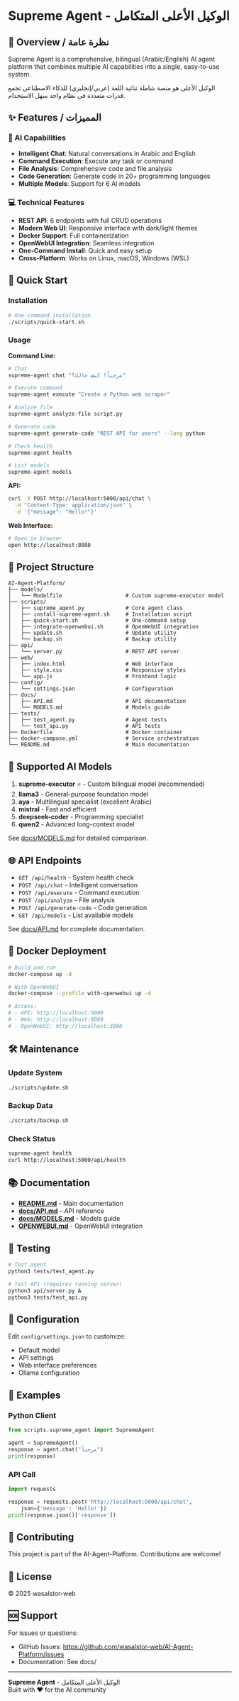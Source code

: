 # Supreme Agent - الوكيل الأعلى المتكامل

## 🎯 Overview / نظرة عامة

Supreme Agent is a comprehensive, bilingual (Arabic/English) AI agent platform that combines multiple AI capabilities into a single, easy-to-use system.

الوكيل الأعلى هو منصة شاملة ثنائية اللغة (عربي/إنجليزي) للذكاء الاصطناعي تجمع قدرات متعددة في نظام واحد سهل الاستخدام.

## ✨ Features / المميزات

### 🤖 AI Capabilities
- **Intelligent Chat**: Natural conversations in Arabic and English
- **Command Execution**: Execute any task or command
- **File Analysis**: Comprehensive code and file analysis
- **Code Generation**: Generate code in 20+ programming languages
- **Multiple Models**: Support for 6 AI models

### 💻 Technical Features
- **REST API**: 6 endpoints with full CRUD operations
- **Modern Web UI**: Responsive interface with dark/light themes
- **Docker Support**: Full containerization
- **OpenWebUI Integration**: Seamless integration
- **One-Command Install**: Quick and easy setup
- **Cross-Platform**: Works on Linux, macOS, Windows (WSL)

## 🚀 Quick Start

### Installation

```bash
# One-command installation
./scripts/quick-start.sh
```

### Usage

**Command Line:**
```bash
# Chat
supreme-agent chat "مرحباً! كيف حالك؟"

# Execute command
supreme-agent execute "Create a Python web scraper"

# Analyze file
supreme-agent analyze-file script.py

# Generate code
supreme-agent generate-code "REST API for users" --lang python

# Check health
supreme-agent health

# List models
supreme-agent models
```

**API:**
```bash
curl -X POST http://localhost:5000/api/chat \
  -H "Content-Type: application/json" \
  -d '{"message": "Hello!"}'
```

**Web Interface:**
```bash
# Open in browser
open http://localhost:8080
```

## 📁 Project Structure

```
AI-Agent-Platform/
├── models/
│   └── Modelfile                    # Custom supreme-executor model
├── scripts/
│   ├── supreme_agent.py             # Core agent class
│   ├── install-supreme-agent.sh     # Installation script
│   ├── quick-start.sh               # One-command setup
│   ├── integrate-openwebui.sh       # OpenWebUI integration
│   ├── update.sh                    # Update utility
│   └── backup.sh                    # Backup utility
├── api/
│   └── server.py                    # REST API server
├── web/
│   ├── index.html                   # Web interface
│   ├── style.css                    # Responsive styles
│   └── app.js                       # Frontend logic
├── config/
│   └── settings.json                # Configuration
├── docs/
│   ├── API.md                       # API documentation
│   └── MODELS.md                    # Models guide
├── tests/
│   ├── test_agent.py                # Agent tests
│   └── test_api.py                  # API tests
├── Dockerfile                       # Docker container
├── docker-compose.yml               # Service orchestration
└── README.md                        # Main documentation
```

## 🤝 Supported AI Models

1. **supreme-executor** ⭐ - Custom bilingual model (recommended)
2. **llama3** - General-purpose foundation model
3. **aya** - Multilingual specialist (excellent Arabic)
4. **mistral** - Fast and efficient
5. **deepseek-coder** - Programming specialist
6. **qwen2** - Advanced long-context model

See [docs/MODELS.md](docs/MODELS.md) for detailed comparison.

## 🌐 API Endpoints

- `GET /api/health` - System health check
- `POST /api/chat` - Intelligent conversation
- `POST /api/execute` - Command execution
- `POST /api/analyze` - File analysis
- `POST /api/generate-code` - Code generation
- `GET /api/models` - List available models

See [docs/API.md](docs/API.md) for complete documentation.

## 🐳 Docker Deployment

```bash
# Build and run
docker-compose up -d

# With OpenWebUI
docker-compose --profile with-openwebui up -d

# Access:
# - API: http://localhost:5000
# - Web: http://localhost:8080
# - OpenWebUI: http://localhost:3000
```

## 🛠️ Maintenance

### Update System
```bash
./scripts/update.sh
```

### Backup Data
```bash
./scripts/backup.sh
```

### Check Status
```bash
supreme-agent health
curl http://localhost:5000/api/health
```

## 📚 Documentation

- **[README.md](README.md)** - Main documentation
- **[docs/API.md](docs/API.md)** - API reference
- **[docs/MODELS.md](docs/MODELS.md)** - Models guide
- **[OPENWEBUI.md](OPENWEBUI.md)** - OpenWebUI integration

## 🧪 Testing

```bash
# Test agent
python3 tests/test_agent.py

# Test API (requires running server)
python3 api/server.py &
python3 tests/test_api.py
```

## 🔧 Configuration

Edit `config/settings.json` to customize:
- Default model
- API settings
- Web interface preferences
- Ollama configuration

## 📝 Examples

### Python Client
```python
from scripts.supreme_agent import SupremeAgent

agent = SupremeAgent()
response = agent.chat("مرحباً")
print(response)
```

### API Call
```python
import requests

response = requests.post('http://localhost:5000/api/chat', 
    json={'message': 'Hello!'})
print(response.json()['response'])
```

## 🤝 Contributing

This project is part of the AI-Agent-Platform. Contributions are welcome!

## 📄 License

© 2025 wasalstor-web

## 🆘 Support

For issues or questions:
- GitHub Issues: https://github.com/wasalstor-web/AI-Agent-Platform/issues
- Documentation: See docs/

---

**Supreme Agent** - الوكيل الأعلى المتكامل  
Built with ❤️ for the AI community
